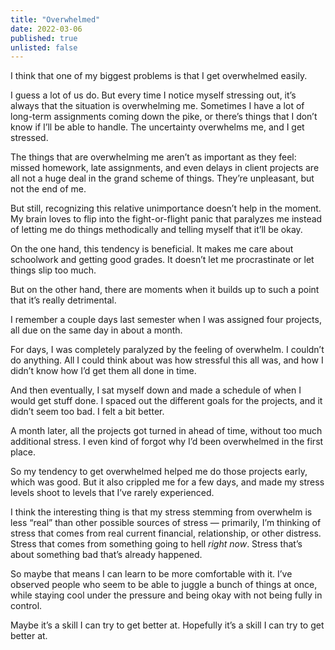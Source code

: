```yaml
---
title: "Overwhelmed"
date: 2022-03-06
published: true
unlisted: false
---
```


I think that one of my biggest problems is that I get overwhelmed easily.

I guess a lot of us do. But every time I notice myself stressing out, it’s always that the situation is overwhelming me. Sometimes I have a lot of long-term assignments coming down the pike, or there’s things that I don’t know if I’ll be able to handle. The uncertainty overwhelms me, and I get stressed.

The things that are overwhelming me aren’t as important as they feel: missed homework, late assignments, and even delays in client projects are all not a huge deal in the grand scheme of things. They’re unpleasant, but not the end of me.

But still, recognizing this relative unimportance doesn’t help in the moment. My brain loves to flip into the fight-or-flight panic that paralyzes me instead of letting me do things methodically and telling myself that it’ll be okay.

On the one hand, this tendency is beneficial. It makes me care about schoolwork and getting good grades. It doesn’t let me procrastinate or let things slip too much.

But on the other hand, there are moments when it builds up to such a point that it’s really detrimental.

I remember a couple days last semester when I was assigned four projects, all due on the same day in about a month.

For days, I was completely paralyzed by the feeling of overwhelm. I couldn’t do anything. All I could think about was how stressful this all was, and how I didn’t know how I’d get them all done in time.

And then eventually, I sat myself down and made a schedule of when I would get stuff done. I spaced out the different goals for the projects, and it didn’t seem too bad. I felt a bit better.

A month later, all the projects got turned in ahead of time, without too much additional stress. I even kind of forgot why I’d been overwhelmed in the first place.

So my tendency to get overwhelmed helped me do those projects early, which was good. But it also crippled me for a few days, and made my stress levels shoot to levels that I’ve rarely experienced.

I think the interesting thing is that my stress stemming from overwhelm is less “real” than other possible sources of stress — primarily, I’m thinking of stress that comes from real current financial, relationship, or other distress. Stress that comes from something going to hell _right now_. Stress that’s about something bad that’s already happened.

So maybe that means I can learn to be more comfortable with it. I’ve observed people who seem to be able to juggle a bunch of things at once, while staying cool under the pressure and being okay with not being fully in control.

Maybe it’s a skill I can try to get better at. Hopefully it’s a skill I can try to get better at.
